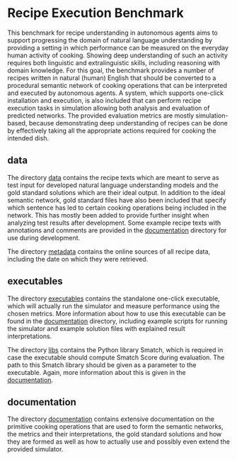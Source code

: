 # Recipe Execution Benchmark

This benchmark for recipe understanding in autonomous agents aims to support progressing the domain of natural language understanding by providing a setting in which performance can be measured on the everyday human activity of cooking. Showing deep understanding of such an activity requires both linguistic and extralinguistic skills, including reasoning with domain knowledge. For this goal, the benchmark provides a number of recipes written in natural (human) English that should be converted to a procedural semantic network of cooking operations that can be interpreted and executed by autonomous agents. A system, which supports one-click installation and execution, is also included that can perform recipe execution tasks in simulation allowing both analysis and evaluation of predicted networks. The provided evaluation 
metrics are mostly simulation-based, because demonstrating deep understanding of recipes can be done by effectively taking all the appropriate actions required for cooking the intended dish.

## data 

The directory [data](data) contains the recipe texts which are meant to serve as test input for developed natural language understanding models and the gold standard solutions which are their ideal output. In addition to the ideal semantic network, gold standard files have also been included that specify which sentence has led to certain cooking operations being included in the network. This has mostly been added to provide further insight when analyzing test results after development. Some example recipe texts with annotations and comments are provided in the [documentation](documentation) directory for use during development.  

The directory [metadata](metadata) contains the online sources of all recipe data, including the date on which they were retrieved.

## executables

The directory [executables](executables) contains the standalone one-click executable, which will actually run the simulator and measure performance using the chosen metrics. More information about how to use this executable can be found in the [documentation](documentation) directory, including example scripts for running the simulator and example solution files with explained result interpretations.

The directory [libs](libs) contains the Python library Smatch, which is required in case the executable should compute Smatch Score during evaluation. The path to this Smatch library should be given as a parameter to the executable. Again, more information about this is given in the [documentation](documentation). 

## documentation

The directory [documentation](documentation) contains extensive documentation on the primitive cooking operations that are used to form the semantic networks, the metrics and their interpretations, the gold standard solutions and how they are formed as well as how to actually use and possibly even extend the provided simulator. 